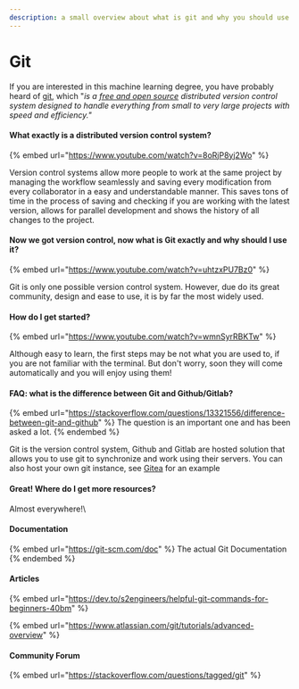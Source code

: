 ```yaml
---
description: a small overview about what is git and why you should use it
---
```


# Git

If you are interested in this machine learning degree, you have probably heard of [git](https://git-scm.com/), which "_is a_ [_free and open source_](https://git-scm.com/about/free-and-open-source) _distributed version control system designed to handle everything from small to very large projects with speed and efficiency."_&#x20;

#### What exactly is a distributed version control system?

{% embed url="https://www.youtube.com/watch?v=8oRjP8yj2Wo" %}

Version control systems allow more people to work at the same project by managing the workflow seamlessly and saving every modification from every collaborator in a easy and understandable manner. This saves tons of time in the process of saving and checking if you are working with the latest version, allows for parallel development and shows the history of all changes to the project.

#### Now we got version control, now what is Git exactly and why should I use it?&#x20;

{% embed url="https://www.youtube.com/watch?v=uhtzxPU7Bz0" %}

Git is only one possible version control system. However, due do its great community, design and ease to use, it is by far the most widely used.&#x20;

#### How do I get started?&#x20;

{% embed url="https://www.youtube.com/watch?v=wmnSyrRBKTw" %}

Although easy to learn, the first steps may be not what you are used to, if you are not familiar with the terminal. But don't worry, soon they will come automatically and you will enjoy using them!

#### FAQ: what is the difference between Git and Github/Gitlab?

{% embed url="https://stackoverflow.com/questions/13321556/difference-between-git-and-github" %}
The question is an important one and has been asked a lot.
{% endembed %}

Git is the version control system, Github and Gitlab are hosted solution that allows you to use git to synchronize and work using their servers. You can also host your own git instance, see [Gitea](https://gitea.io/en-us/) for an example

#### Great! Where do I get more resources?

Almost everywhere!\


#### Documentation

{% embed url="https://git-scm.com/doc" %}
The actual Git Documentation
{% endembed %}

#### Articles

{% embed url="https://dev.to/s2engineers/helpful-git-commands-for-beginners-40bm" %}

{% embed url="https://www.atlassian.com/git/tutorials/advanced-overview" %}

#### Community Forum

{% embed url="https://stackoverflow.com/questions/tagged/git" %}



